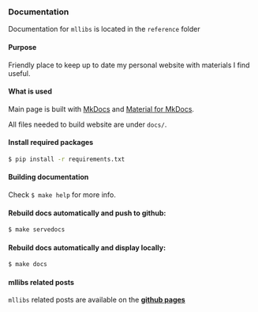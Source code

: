 ### **Documentation**

Documentation for `mllibs` is located in the `reference` folder

#### Purpose

Friendly place to keep up to date my personal website with materials I find useful.

#### What is used

Main page is built with [MkDocs](https://www.mkdocs.org/) and [Material for MkDocs](https://squidfunk.github.io/mkdocs-material/).

All files needed to build website are under `docs/`.

#### Install required packages

```bash
$ pip install -r requirements.txt
```

#### Building documentation

Check `$ make help` for more info.

#### Rebuild docs automatically and push to github:

```bash
$ make servedocs
```

#### Rebuild docs automatically and display locally:

```bash
$ make docs
```

#### **mllibs related posts**

`mllibs` related posts are available on the **[github pages](https://shtrausslearning.github.io/mllibs/home/)** 
